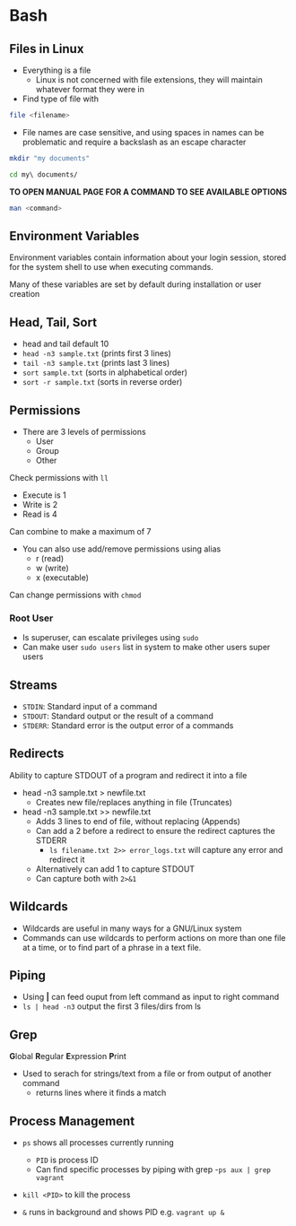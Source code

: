 # Bash

## Files in Linux

- Everything is a file
	- Linux is not concerned with file extensions, they will maintain whatever format they were in
- Find type of file with
```bash
file <filename>
```
- File names are case sensitive, and using spaces in names can be problematic and require a backslash as an escape character
```bash
mkdir "my documents"

cd my\ documents/
```

**TO OPEN MANUAL PAGE FOR A COMMAND TO SEE AVAILABLE OPTIONS**
```bash
man <command>
```

## Environment Variables

Environment variables contain information about your login session, stored for the system shell to use when executing commands.

Many of these variables are set by default during installation or user creation

## Head, Tail, Sort

- head and tail default 10
- ``head -n3 sample.txt`` (prints first 3 lines)
- ``tail -n3 sample.txt`` (prints last 3 lines)
- ``sort sample.txt`` (sorts in alphabetical order)
- ``sort -r sample.txt`` (sorts in reverse order)


## Permissions

- There are 3 levels of permissions
	- User
	- Group
	- Other

Check permissions with ``ll``

- Execute is 1
- Write is 2
- Read is 4

Can combine to make a maximum of 7
- You can also use add/remove permissions using alias
	- r (read)
	- w (write)
	- x (executable)

Can change permissions with ``chmod``

### Root User

- Is superuser, can escalate privileges using ``sudo``
- Can make user ``sudo users`` list in system to make other users super users


## Streams

- ``STDIN``: Standard input of a command
- ``STDOUT``: Standard output or the result of a command
- ``STDERR``: Standard error is the output error of a commands


## Redirects

Ability to capture STDOUT of a program and redirect it into a file

- head -n3 sample.txt > newfile.txt
	- Creates new file/replaces anything in file (Truncates)
- head -n3 sample.txt >> newfile.txt
	- Adds 3 lines to end of file, without replacing (Appends)
	- Can add a 2 before a redirect to ensure the redirect captures the STDERR
		- ``ls filename.txt 2>> error_logs.txt`` will capture any error and redirect it
	- Alternatively can add 1 to capture STDOUT
	- Can capture both with ``2>&1``

## Wildcards

- Wildcards are useful in many ways for a GNU/Linux system
- Commands can use wildcards to perform actions on more than one file at a time, or to find part of a phrase in a text file.



## Piping

- Using **|** can feed ouput from left command as input to right command
- ``ls | head -n3`` output the first 3 files/dirs from ls


## Grep

**G**lobal **R**egular **E**xpression **P**rint

- Used to serach for strings/text from a file or from output of another command
	- returns lines where it finds a match


## Process Management

- ``ps`` shows all processes currently running
	- ``PID`` is process ID
	- Can find specific processes by piping with grep
		-``ps aux | grep vagrant``
- ``kill <PID>`` to kill the process

- ``&`` runs in background and shows PID e.g. ``vagrant up &``

